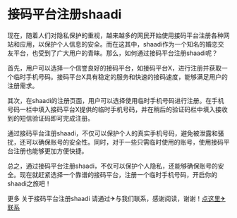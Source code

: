 # 接码平台注册shaadi

现在，随着人们对隐私保护的重视，越来越多的网民开始使用接码平台注册各种网站和应用，以保护个人信息的安全。而在这其中，shaadi作为一个知名的婚恋交友平台，也受到了广大用户的青睐。那么，如何通过接码平台注册shaadi呢？

首先，用户可以选择一个信誉良好的接码平台，如接码平台X，进行注册并获取一个临时手机号码。接码平台X具有稳定的服务和快速的接码速度，能够满足用户的注册需求。

其次，在shaadi的注册页面，用户可以选择使用临时手机号码进行注册。在手机号码一栏中填入接码平台X提供的临时手机号码，并在稍后的验证码栏中填入接收到的短信验证码即可完成注册。

通过接码平台注册shaadi，不仅可以保护个人的真实手机号码，避免被泄露和骚扰，还可以确保账号的安全性。同时，对于一些只需临时使用的账号，使用接码平台注册也能够更加方便快捷。

总之，通过接码平台注册shaadi，不仅可以保护个人隐私，还能够确保账号的安全。现在就赶紧选择一个靠谱的接码平台，注册一个临时手机号码，开启你的shaadi之旅吧！

更多 关于接码平台注册shaadi 请通过✈与我们联系，感谢阅读，谢谢！[点这里✈联系](https://gg.k02.cc)